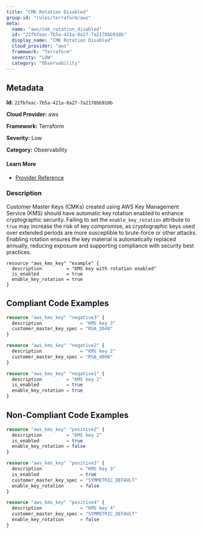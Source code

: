 ```yaml
---
title: "CMK Rotation Disabled"
group-id: "rules/terraform/aws"
meta:
  name: "aws/cmk_rotation_disabled"
  id: "22fbfeac-7b5a-421a-8a27-7a2178bb910b"
  display_name: "CMK Rotation Disabled"
  cloud_provider: "aws"
  framework: "Terraform"
  severity: "LOW"
  category: "Observability"
---
```

## Metadata

**Id:** `22fbfeac-7b5a-421a-8a27-7a2178bb910b`

**Cloud Provider:** aws

**Framework:** Terraform

**Severity:** Low

**Category:** Observability

#### Learn More

 - [Provider Reference](https://registry.terraform.io/providers/hashicorp/aws/latest/docs/resources/kms_key#enable_key_rotation)

### Description

 Customer Master Keys (CMKs) created using AWS Key Management Service (KMS) should have automatic key rotation enabled to enhance cryptographic security. Failing to set the `enable_key_rotation` attribute to `true` may increase the risk of key compromise, as cryptographic keys used over extended periods are more susceptible to brute-force or other attacks. Enabling rotation ensures the key material is automatically replaced annually, reducing exposure and supporting compliance with security best practices.

```
resource "aws_kms_key" "example" {
  description         = "KMS key with rotation enabled"
  is_enabled          = true
  enable_key_rotation = true
}
```


## Compliant Code Examples
```terraform
resource "aws_kms_key" "negative3" {
  description              = "KMS key 3"
  customer_master_key_spec = "RSA_2048"
}

```

```terraform
resource "aws_kms_key" "negative2" {
  description              = "KMS key 2"
  customer_master_key_spec = "RSA_4096"
}

```

```terraform
resource "aws_kms_key" "negative1" {
  description         = "KMS key 1"
  is_enabled          = true
  enable_key_rotation = true
}

```
## Non-Compliant Code Examples
```terraform
resource "aws_kms_key" "positive2" {
  description         = "KMS key 2"
  is_enabled          = true
  enable_key_rotation = false
}

```

```terraform
resource "aws_kms_key" "positive3" {
  description              = "KMS key 3"
  is_enabled               = true
  customer_master_key_spec = "SYMMETRIC_DEFAULT"
  enable_key_rotation      = false
}

```

```terraform
resource "aws_kms_key" "positive4" {
  description              = "KMS key 4"
  customer_master_key_spec = "SYMMETRIC_DEFAULT"
  enable_key_rotation      = false
}

```